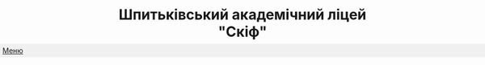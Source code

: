 <html lang="uk">
<head>
<title>menu</title>
<style>
h1.nice{
  text-align: center;
}
#refreshing{
    position: absolute; 
    left: 0px;
    top: 150px;
    width: 2000px;
    padding: 5px;
    background: #f0f0f0;
}
#refreshing li{
list-style: none;
}
#refreshing ul {
visibility:hidden;
padding:0;
position:absolute;
}
#refreshing li:hover > ul{
visibility:visible; 
position: relative;
}
</style>
</head>
<body>
<h1 class = "nice">Шпитьківський академічний ліцей "Скіф"</h1>
<ul id="refreshing">
<li>
<a href="https://babaganya.github.io/academlyceum.github.io">Меню</a>
<ul>
<li><a href="https://babaganya.github.io/academlyceum.github.io/Галерея">Галерея</a></li>
<li><a href="https://eschool-ua.com/#/">Єдина школа</a></li>
<li><a href="https://babaganya.github.io/academlyceum.github.io/Новини">Новини</a></li>
<li><a href="https://babaganya.github.io/academlyceum.github.io/Статистика">Статистика</a></li>
<li><a href="https://babaganya.github.io/academlyceum.github.io/Контакти">Контакти</a></li>
</ul>
